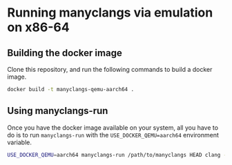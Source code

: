 # Running manyclangs via emulation on x86-64

<!-- TODO(veselink1): Needs improvement -->

## Building the docker image

Clone this repository, and run the following commands to build a docker image.
```bash
docker build -t manyclangs-qemu-aarch64 .
```

## Using manyclangs-run
Once you have the docker image available on your system, all you have to do is to run `manyclangs-run` with the `USE_DOCKER_QEMU=aarch64` environment variable.

```bash
USE_DOCKER_QEMU=aarch64 manyclangs-run /path/to/manyclangs HEAD clang --version
```
